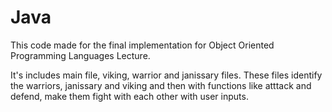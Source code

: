 ﻿# Java
This code made for the final implementation for Object Oriented Programming Languages Lecture.

It's includes main file, viking, warrior and janissary files. These files identify the warriors, janissary and viking and then with functions like atttack and defend, make them fight with each other with user inputs.
